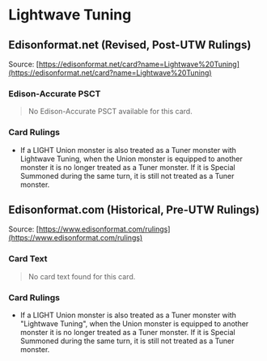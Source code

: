 # Lightwave Tuning

## Edisonformat.net (Revised, Post-UTW Rulings)

Source: [https://edisonformat.net/card?name=Lightwave%20Tuning](https://edisonformat.net/card?name=Lightwave%20Tuning)

### Edison-Accurate PSCT

> No Edison-Accurate PSCT available for this card.

### Card Rulings

*   If a LIGHT Union monster is also treated as a Tuner monster with Lightwave Tuning, when the Union monster is equipped to another monster it is no longer treated as a Tuner monster. If it is Special Summoned during the same turn, it is still not treated as a Tuner monster.


## Edisonformat.com (Historical, Pre-UTW Rulings)

Source: [https://www.edisonformat.com/rulings](https://www.edisonformat.com/rulings)

### Card Text

> No card text found for this card.

### Card Rulings

*   If a LIGHT Union monster is also treated as a Tuner monster with "Lightwave Tuning", when the Union monster is equipped to another monster it is no longer treated as a Tuner monster. If it is Special Summoned during the same turn, it is still not treated as a Tuner monster.


